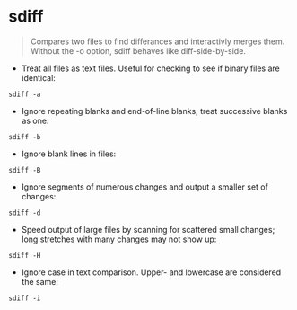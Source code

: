 # sdiff

> Compares two files to find differances and interactivly merges them. Without the -o option, sdiff behaves like diff-side-by-side.

- Treat all files as text files. Useful for checking to see if binary files are identical:

`sdiff -a`

- Ignore repeating blanks and end-of-line blanks; treat successive blanks as one:

`sdiff -b`

- Ignore blank lines in files:

`sdiff -B`

- Ignore segments of numerous changes and output a smaller set of changes:

`sdiff -d`

- Speed output of large files by scanning for scattered small changes; long stretches with many changes may not show up:

`sdiff -H`

- Ignore case in text comparison. Upper- and lowercase are considered the same:

`sdiff -i`
